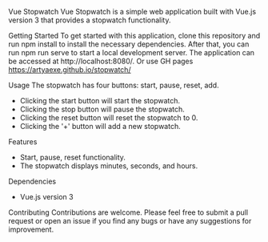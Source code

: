 Vue Stopwatch
Vue Stopwatch is a simple web application built with Vue.js version 3 that provides a stopwatch functionality.

Getting Started
To get started with this application, clone this repository and run npm install to install the necessary dependencies. After that, you can run npm run serve to start a local development server. The application can be accessed at http://localhost:8080/. Or use GH pages https://artyaexe.github.io/stopwatch/

Usage
The stopwatch has four buttons: start, pause, reset, add.

+ Clicking the start button will start the stopwatch.
+ Clicking the stop button will pause the stopwatch.
+ Clicking the reset button will reset the stopwatch to 0.
+ Clicking the '+' button will add a new stopwatch.

Features
+ Start, pause, reset functionality.
+ The stopwatch displays minutes, seconds, and hours.

Dependencies
+ Vue.js version 3

Contributing
Contributions are welcome. Please feel free to submit a pull request or open an issue if you find any bugs or have any suggestions for improvement.
